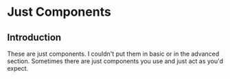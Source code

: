 # Just Components

## Introduction

These are just components. I couldn't put them in basic or in the advanced section. Sometimes there are just components you use and just act as you'd expect.